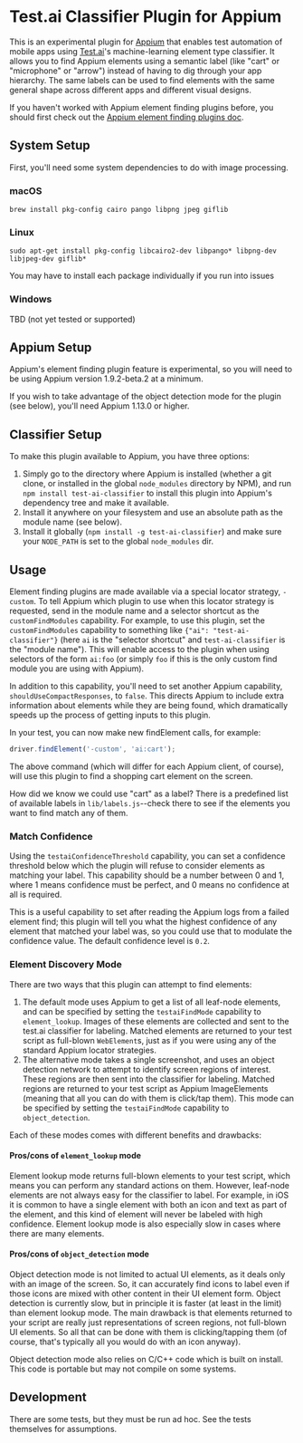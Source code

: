 # Test.ai Classifier Plugin for Appium

This is an experimental plugin for [Appium](https://appium.io) that enables
test automation of mobile apps using [Test.ai](https://test.ai)'s
machine-learning element type classifier. It allows you to find Appium elements
using a semantic label (like "cart" or "microphone" or "arrow") instead of
having to dig through your app hierarchy. The same labels can be used to find
elements with the same general shape across different apps and different visual
designs.

If you haven't worked with Appium element finding plugins before, you should
first check out the [Appium element finding plugins
doc](https://github.com/appium/appium/blob/52e5bf1217f08b963136254222ba2ebef428f0d1/docs/en/advanced-concepts/element-finding-plugins.md).

## System Setup

First, you'll need some system dependencies to do with image processing.

### macOS

```
brew install pkg-config cairo pango libpng jpeg giflib
```

### Linux

```
sudo apt-get install pkg-config libcairo2-dev libpango* libpng-dev libjpeg-dev giflib*
```
You may have to install each package individually if you run into issues

### Windows

TBD (not yet tested or supported)

## Appium Setup

Appium's element finding plugin feature is experimental, so you will need to be
using Appium version 1.9.2-beta.2 at a minimum.

If you wish to take advantage of the object detection mode for the plugin (see
below), you'll need Appium 1.13.0 or higher.

## Classifier Setup

To make this plugin available to Appium, you have three options:

1. Simply go to the directory where Appium is installed (whether a git clone,
   or installed in the global `node_modules` directory by NPM), and run `npm
   install test-ai-classifier` to install this plugin into Appium's dependency
   tree and make it available.
2. Install it anywhere on your filesystem and use an absolute path as the
   module name (see below).
3. Install it globally (`npm install -g test-ai-classifier`) and make sure your
   `NODE_PATH` is set to the global `node_modules` dir.

## Usage

Element finding plugins are made available via a special locator strategy,
`-custom`. To tell Appium which plugin to use when this locator strategy is
requested, send in the module name and a selector shortcut as the
`customFindModules` capability. For example, to use this plugin, set the
`customFindModules` capability to something like `{"ai": "test-ai-classifier"}`
(here `ai` is the "selector shortcut" and `test-ai-classifier` is the "module
name"). This will enable access to the plugin when using selectors of the form
`ai:foo` (or simply `foo` if this is the only custom find module you are using
with Appium).

In addition to this capability, you'll need to set another Appium capability,
`shouldUseCompactResponses`, to `false`. This directs Appium to include extra
information about elements while they are being found, which dramatically
speeds up the process of getting inputs to this plugin.

In your test, you can now make new findElement calls, for example:

```js
driver.findElement('-custom', 'ai:cart');
```

The above command (which will differ for each Appium client, of course), will
use this plugin to find a shopping cart element on the screen.

How did we know we could use "cart" as a label? There is a predefined list of
available labels in `lib/labels.js`--check there to see if the elements you
want to find match any of them.

### Match Confidence

Using the `testaiConfidenceThreshold` capability, you can set a confidence
threshold below which the plugin will refuse to consider elements as matching
your label. This capability should be a number between 0 and 1, where 1 means
confidence must be perfect, and 0 means no confidence at all is required.

This is a useful capability to set after reading the Appium logs from a failed
element find; this plugin will tell you what the highest confidence of any
element that matched your label was, so you could use that to modulate the
confidence value. The default confidence level is `0.2`.

### Element Discovery Mode

There are two ways that this plugin can attempt to find elements:

1. The default mode uses Appium to get a list of all leaf-node elements, and
   can be specified by setting the `testaiFindMode` capability to
   `element_lookup`. Images of these elements are collected and sent to the
   test.ai classifier for labeling. Matched elements are returned to your test
   script as full-blown `WebElement`s, just as if you were using any of the
   standard Appium locator strategies.
2. The alternative mode takes a single screenshot, and uses an object detection
   network to attempt to identify screen regions of interest. These regions are
   then sent into the classifier for labeling. Matched regions are returned to
   your test script as Appium ImageElements (meaning that all you can do with
   them is click/tap them). This mode can be specified by setting the
   `testaiFindMode` capability to `object_detection`.

Each of these modes comes with different benefits and drawbacks:

#### Pros/cons of `element_lookup` mode

Element lookup mode returns full-blown elements to your test script, which
means you can perform any standard actions on them. However, leaf-node elements
are not always easy for the classifier to label. For example, in iOS it is
common to have a single element with both an icon and text as part of the
element, and this kind of element will never be labeled with high confidence.
Element lookup mode is also especially slow in cases where there are many
elements.

#### Pros/cons of `object_detection` mode

Object detection mode is not limited to actual UI elements, as it deals only
with an image of the screen. So, it can accurately find icons to label even if
those icons are mixed with other content in their UI element form. Object
detection is currently slow, but in principle it is faster (at least in the
limit) than element lookup mode. The main drawback is that elements returned to
your script are really just representations of screen regions, not full-blown
UI elements. So all that can be done with them is clicking/tapping them (of
course, that's typically all you would do with an icon anyway).

Object detection mode also relies on C/C++ code which is built on install. This
code is portable but may not compile on some systems.

## Development

There are some tests, but they must be run ad hoc. See the tests themselves for
assumptions.
